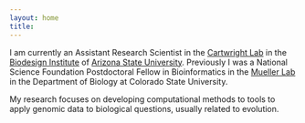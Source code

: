 ```yaml
---
layout: home
title: 
---
```


I am currently an Assistant Research Scientist in the [Cartwright Lab](http://cartwrig.ht/) in  the [Biodesign Institute](http://www.biodesign.asu.edu/) of [Arizona State University](http://www.asu.edu/). Previously I was a National Science Foundation Postdoctoral Fellow in Bioinformatics in the [Mueller Lab](http://rydberg.biology.colostate.edu/muellerlab/Home.html) in the Department of Biology at Colorado State University.

My research focuses on developing computational methods to tools to apply genomic data to biological questions, usually related to evolution.